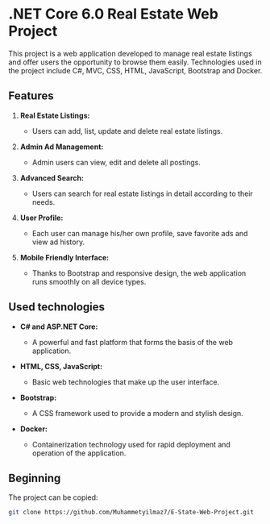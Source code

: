 # .NET Core 6.0 Real Estate Web Project

This project is a web application developed to manage real estate listings and offer users the opportunity to browse them easily. Technologies used in the project include C#, MVC, CSS, HTML, JavaScript, Bootstrap and Docker.

## Features

1. **Real Estate Listings:**
    - Users can add, list, update and delete real estate listings.

2. **Admin Ad Management:**
    - Admin users can view, edit and delete all postings.

3. **Advanced Search:**
    - Users can search for real estate listings in detail according to their needs.

4. **User Profile:**
    - Each user can manage his/her own profile, save favorite ads and view ad history.

5. **Mobile Friendly Interface:**
    - Thanks to Bootstrap and responsive design, the web application runs smoothly on all device types.

## Used technologies

- **C# and ASP.NET Core:**
   - A powerful and fast platform that forms the basis of the web application.

- **HTML, CSS, JavaScript:**
   - Basic web technologies that make up the user interface.

- **Bootstrap:**
   - A CSS framework used to provide a modern and stylish design.

- **Docker:**
   - Containerization technology used for rapid deployment and operation of the application.

## Beginning

The project can be copied:

```bash
git clone https://github.com/Muhammetyilmaz7/E-State-Web-Project.git
